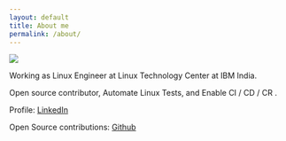 ```yaml
---
layout: default
title: About me
permalink: /about/
---
```


![](https://avatars.githubusercontent.com/u/11898572?v=4)


Working as Linux  Engineer at Linux Technology Center at IBM India.

Open source contributor, Automate Linux Tests, and Enable CI / CD / CR .

Profile: [LinkedIn](https://www.linkedin.com/in/praveen-pandey-83b66919/)

Open Source contributions: [Github](https://github.com/PraveenPenguin)
